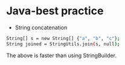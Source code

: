 Java-best practice
==================

* String concatenation

```sh
String[] s = new String[] {"a", "b", "c"};
String joined = StringUtils.join(s, null);
```

The above is faster than using StringBuilder.


